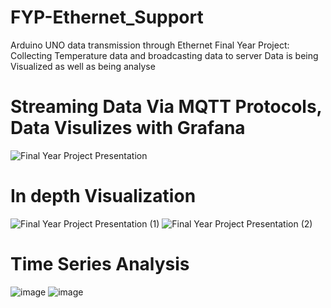 # FYP-Ethernet_Support
Arduino UNO data transmission through Ethernet
Final Year Project:
Collecting Temperature data and broadcasting data to server
Data is being Visualized as well as being analyse


# Streaming Data Via MQTT Protocols, Data Visulizes with Grafana
![Final Year Project Presentation](https://github.com/junshenlye/FYP-Ethernet_Support/assets/69711881/590944e5-8e50-4d5d-b82c-0f0dddf5c703)

# In depth Visualization
![Final Year Project Presentation (1)](https://github.com/junshenlye/FYP-Ethernet_Support/assets/69711881/188036f0-796b-4b0a-9980-d4f1ec0f8403)
![Final Year Project Presentation (2)](https://github.com/junshenlye/FYP-Ethernet_Support/assets/69711881/cdfa8aa2-873c-4967-9f07-363f1038718b)

# Time Series Analysis
![image](https://github.com/junshenlye/FYP-Ethernet_Support/assets/69711881/f513fa8c-e3ce-4c53-8424-005585a8afd3)
![image](https://github.com/junshenlye/FYP-Ethernet_Support/assets/69711881/91847dfd-a7e4-43de-a521-deac1d5b1c19)


